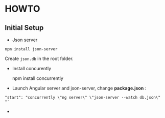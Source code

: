 # HOWTO

## Initial Setup

*   Json server

<!---->

    npm install json-server

Create `json.db` in the root folder.

* Install concurently
    
    npm install concurrently



*   Launch Angular server and json-server, change **package.json** :

<!---->



    "start": "concurrently \"ng server\" \"json-server --watch db.json\" "`

*
